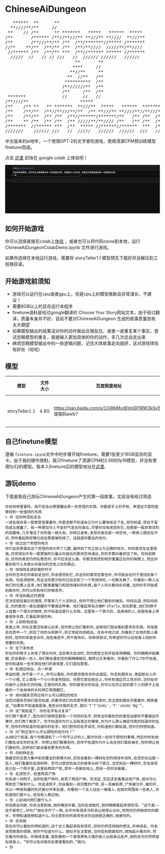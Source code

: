 # ChineseAiDungeon

<pre>
   ******  **      **                                        
  **////**/**     //                                         
 **    // /**      ** *******   *****   ******  *****        
/**       /****** /**//**///** **///** **////  **///**       
/**       /**///**/** /**  /**/*******//***** /*******       
//**    **/**  /**/** /**  /**/**////  /////**/**////        
 //****** /**  /**/** ***  /**//****** ****** //******       
  /////  //   // // ///   //  ////// //////   //////        
                           **       **                       
                          ****     //                        
                         **//**     **                       
                        **  //**   /**                       
                       **********  /**                       
                      /**//////**  /**                       
                      /**     /**  /**                       
 *******              //      //   //                        
/**////**                    *****                           
/**    /** **   ** *******  **///**  *****   ******  ******* 
/**    /**/**  /**//**///**/**  /** **///** **////**//**///**
/**    /**/**  /** /**  /**//******/*******/**   /** /**  /**
/**    ** /**  /** /**  /** /////**/**//// /**   /** /**  /**
/*******  //****** ***  /**  ***** //******//******  ***  /**
///////    ////// ///   //  /////   //////  //////  ///   // 
</pre>

中文版本的ai地牢，一个使用GPT-2的文字冒险游戏，使用清源CPM预训练模型finetune而成。 

点击 [这里](https://colab.research.google.com/github/bupticybee/ChineseAiDungeon/blob/main/ChineseAiDungeonColabDemo.ipynb) 赶快在 google colab 上体验吧！

![](imgs/demo.gif)


## 如何开始游戏
你可以选择直接在colab上[体验](https://colab.research.google.com/github/bupticybee/ChineseAiDungeon/blob/main/ChineseAiDungeonColabDemo.ipynb)  ，或者也可以将代码clone到本地，运行ChineseAiDungeonColabDemo.ipynb 文件进行游戏。

如果你选择在本地运行游戏，需要将 storyTeller1.1 模型预先下载好并且解压到工程根目录。

## 开始游戏前须知
- 游戏可以运行在cpu或者gpu上，但是cpu上的模型推断会非常漫长，不建议！
- 需要8GB以上的显存运行本程序
- finetune语料是经过google翻译的 Choose Your Story网站文本，由于经过翻译，质量本身并不好，目前不要对ChineseAiDungeon 生成的故事质量抱有太大期望
- 如果模型输出的结果没对你的动作做出合理反应，或者一直重复某个事实，尝试忽略模型的重复，直接输入更加具体的你的动作，多几次总会走出来
- 麻烦忽略模型输出中的一些逻辑问题，记住大体故事走向就好，这对游戏体验有好处（哈哈）

## 模型

| 模型             | 文件大小 | 百度网盘地址                                                  | google drive地址                                                                     | 备注                                           | 对应代码commit id                                                                                             |
|----------------|------|---------------------------------------------------------|------------------------------------------------------------------------------------|----------------------------------------------|-----------------------------------------------------------------------------------------------------------|
| storyTeller1.1 | 4.8G | https://pan.baidu.com/s/1OiRbMydElmISFtRW3k0y5Q 提取码awb7 | https://drive.google.com/file/d/1cJ1kvtPrV4TXxiadiGU6bJUAy11bRDm1/view?usp=sharing | 2.6B-fp16,使用经过翻译的chooseYourStory语料训练,模型略微过拟合 | [aecbc72](https://github.com/bupticybee/ChineseAiDungeon/commit/aecbc72205161131568238091ee25f79a33eafea) |


## 自己finetune模型

遵循 ```finetune.ipynb```文件中的步骤开始finetune，需要1张至少16GB显存的显卡。由于我的硬件限制，我只finetune了清源CPM的2.6B的fp16模型，并没有使用fp32的模型。我本人finetune后的模型地址在[这里](https://drive.google.com/file/d/1cJ1kvtPrV4TXxiadiGU6bJUAy11bRDm1).

## 游玩demo

下面是我自己游玩ChineseAiDungeon产生的第一段故事，文段没有经过筛选

```
你在树林里冒险，指不定会从哪里蹦出来一些奇怪的东西，你握紧手上的手枪，希望这次冒险能够找到一些值钱的东西
> 你 往树林深处走去
一进去就会有一股寒意笼罩着你,你甚至都不知道自己为什么要继续走下去,但你知道,现在不冒险就太愚蠢了。有一种更加令人不安的气息在你身后,尽管你没有感觉到它,但那是一股非常浓烈的血腥味,几乎淹没了你的每一根头发。你转过身来,发现你身后是一块空地,一群男人围坐在中间,而你看起来好像已经在那里被吃掉了。这就是你要去的地方。
> 你 绕过这个奇怪的地方
你们这些笨蛋在这个奇怪的地方转了几圈,最终到了你之前认为正确的地方。你的直觉在这里很强,你觉得似乎有一股更强的力量从你身后的那块空地涌出,你的手颤抖着抓住了枪。你向前移动,但你的直觉仍然在警告你,你不应该这么做。你甚至感觉到枪的重量压在你的肩膀上,而且你看到有什么东西从你身后的空地上向你靠近。
> 你 悄悄地走进前面的村子
当你的生命在你面前逝去时,你会感觉到它,并且你的直觉在警告你,你可能会在村子里找到某个东西。你走得很快,而且当你意识到你已经走到了一个死胡同时,一切都太晚了。你看到一群人从他们的位置上走来,他们都拿着镰刀和其他锋利的东西,每个人的头都向后仰着,当你的手开始感到麻木时,你可以听到他们的喘息声。
> 你 传送到最近的酒馆
您决定前往最近的酒馆,尽管有几个人在附近,但你不想让他们看到你被杀。你向后退,然后向前走,你的直觉一直在提醒你不要做这种事。他们看起来有点像M'STarlo,但在那里,他们的脖子上挂着一个很大的物体,你不知道这是什么东西。这里有一个很大的、血淋淋的人,但是他身上带着很多东西,它看起来很恐怖。
> 你 上前和他说话
感谢上帝,你在这里没有被认出来,但你想让他们看到你,这样他们就会看到更多的东西。你径直走向其中一个,抓住了他的头和脖子,将它举起向他砸去。在击中他之前,你看到了在他的脸上看到的,但你的本能告诉你,他在痛苦中,而不是快乐。你继续尝试,你希望你可以在他身上找到你想要的东西。
> 你 坐下来休息
你在你的椅子上休息了很长时间,当您再次走动时,您的感官立刻开始变得模糊。你的眼睛开始模糊,您会看到一些人,他们都在看到您的眼睛模糊后,都转过头来看你。你看到了什么?你不知道,但你知道有一些东西在他们的身体里,它们就在那里。
> 你 到酒店吧台，点一杯酒
幸运的是,你不是一个人,你可以看到,你的直觉是告诉你去酒店。你走到服务台,拿起柜台上的一个小瓶,它上面有一个小小的金色钮扣。你把它放在柜台上,你听到酒店员工告诉你,当你在你的袖子上找到它的时候,它是你的礼物。你的直觉对你说话,你可以在你之前的那个人的脖子上挂着的一个血淋淋的头时用它来提醒它。
> 你 询问服务员附近有什么可以探险的地方
当您问服务员他们是否知道,并要求他们向您提供更多的信息时,您注意到服务员看着你,微笑着说,“如果你不知道我是谁,我告诉你我的名字,我叫'T'T'UiHi','T''sUiHi'Ng'”。
> 你 说“我知道了，你的名字有点复杂”
你们两个都笑了,因为你们很明显都有一个共同的名字,然而当你看到你的直觉迫使你不要做这件事时,你们两个都笑了。你不知道你为什么没有真正的事情,你为什么那么确定你真的知道你的名字,但你仍然知道你知道你的名字。他们把你的名字说完,你知道他们都知道,但你仍然想知道。
> 你 问“附近有什么可以探险的地方吗？”
从A到Z个街道,每个你都遇到了一个你不认识的人,都对你说一些你不想听的事情,然后你听到他们都在谈论你的名字。你想让他们都看到你,但你不知道你为什么会在他们面前被杀,但你想让他们看到你,这样他们就会看到更多的东西。
> 你 向树林走去
随着您的注意力集中到您要去的那棵大树,您将会看到一棵树在您的视线中消失,在您的右边是一些人,他们看着你走进树林。您可以感觉到自己的身体从树下穿过,当您到达一棵树时,您会发现自己在一个院子里,这里有两具尸体,其中一具躺在地上,而另一具仰天躺着。
> 你 走进院子，检查两具尸体
你走进一间院子,当你检查尸体时,发现了两具尸体。您决定,您应该去看看这些尸体,或许可以帮助您了解到什么。你走进院子,你会看到一具完整的尸体,另一具被斩首,尸体被分开,被切开,并以一种很有趣的形式被分开来处理。你看到一个女人站在一堵墙上,在她的周围有一些男人,你知道他们是什么,但没有人靠近她。
> 你 上前询问他们是什么人
你径直走向她,你会注意到她,她的嘴张开着,当你走进她时,她的眼睛看起来很惊讶。“这不是——这不是死亡,对吗?”她似乎吓了一跳,似乎你有很多次机会让她停止尖叫,然而你仍然继续你的脚步。你想知道她想知道什么,你注意到你的直觉告诉你去她是正确的,她是你的。
> 你 走向她
现在你可以看到你想知道的,这个女人看起来有些惊恐,但你仍然坚持她的想法,并继续走。你会发现她真的很美,但你不知道为什么。她似乎在注意她,当你走到她面前时,她抬起头看向你,然后看向你身后。你继续走着,直到看到一个身穿黑色斗篷的男人从她身边走开,她的目光仍然停留在她身上。“你可以告诉我你在哪里看到的,”她问。
> 你
```